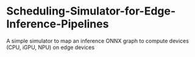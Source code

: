 # Scheduling-Simulator-for-Edge-Inference-Pipelines
A simple simulator to map an inference ONNX graph to compute devices (CPU, iGPU, NPU) on edge devices
